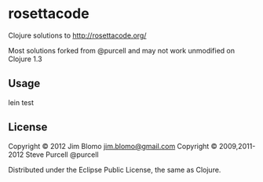# rosettacode

Clojure solutions to http://rosettacode.org/

Most solutions forked from @purcell and may not work unmodified on Clojure 1.3

## Usage

lein test

## License

Copyright © 2012 Jim Blomo <jim.blomo@gmail.com>
Copyright © 2009,2011-2012 Steve Purcell @purcell 

Distributed under the Eclipse Public License, the same as Clojure.

